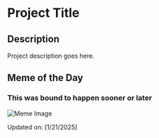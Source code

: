 # Project Title

## Description

Project description goes here.

## Meme of the Day

### This was bound to happen sooner or later
![Meme Image](https://i.redd.it/5sgoe1jkm4ee1.png)

Updated on: [1/21/2025]